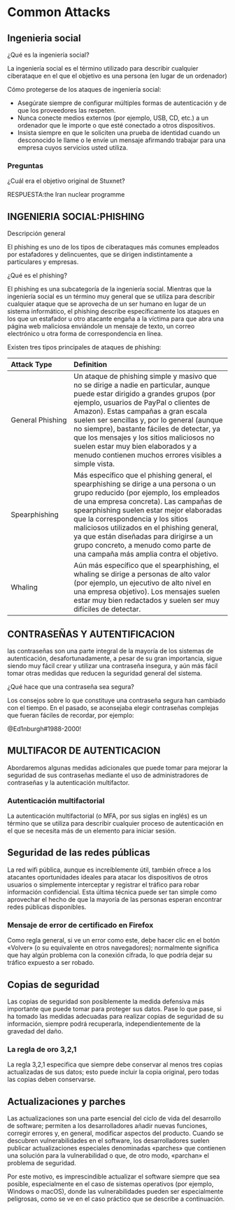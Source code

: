 # Common Attacks

## Ingenieria social

¿Qué es la ingeniería social?

La ingeniería social es el término utilizado para describir cualquier ciberataque en el que el objetivo es una persona (en lugar de un ordenador)

Cómo protegerse de los ataques de ingeniería social:

- Asegúrate siempre de configurar múltiples formas de autenticación y de que los proveedores las respeten. 
- Nunca conecte medios externos (por ejemplo, USB, CD, etc.) a un ordenador que le importe o que esté conectado a otros dispositivos. 
- Insista siempre en que le soliciten una prueba de identidad cuando un desconocido le llame o le envíe un mensaje afirmando trabajar para una empresa cuyos servicios usted utiliza.

### Preguntas

¿Cuál era el objetivo original de Stuxnet?

RESPUESTA:the Iran nuclear programme

## INGENIERIA SOCIAL:PHISHING

Descripción general

El phishing es uno de los tipos de ciberataques más comunes empleados por estafadores y delincuentes, que se dirigen indistintamente a particulares y empresas.

¿Qué es el phishing?

El phishing es una subcategoría de la ingeniería social. Mientras que la ingeniería social es un término muy general que se utiliza para describir cualquier ataque que se aprovecha de un ser humano en lugar de un sistema informático, el phishing describe específicamente los ataques en los que un estafador u otro atacante engaña a la víctima para que abra una página web maliciosa enviándole un mensaje de texto, un correo electrónico u otra forma de correspondencia en línea.

Existen tres tipos principales de ataques de phishing:

| Attack Type	| Definition |
|:--|:--|
| General Phishing	| Un ataque de phishing simple y masivo que no se dirige a nadie en particular, aunque puede estar dirigido a grandes grupos (por ejemplo, usuarios de PayPal o clientes de Amazon). Estas campañas a gran escala suelen ser sencillas y, por lo general (aunque no siempre), bastante fáciles de detectar, ya que los mensajes y los sitios maliciosos no suelen estar muy bien elaborados y a menudo contienen muchos errores visibles a simple vista. |
| Spearphishing	| Más específico que el phishing general, el spearphishing se dirige a una persona o un grupo reducido (por ejemplo, los empleados de una empresa concreta). Las campañas de spearphishing suelen estar mejor elaboradas que la correspondencia y los sitios maliciosos utilizados en el phishing general, ya que están diseñadas para dirigirse a un grupo concreto, a menudo como parte de una campaña más amplia contra el objetivo. |
| Whaling	| Aún más específico que el spearphishing, el whaling se dirige a personas de alto valor (por ejemplo, un ejecutivo de alto nivel en una empresa objetivo). Los mensajes suelen estar muy bien redactados y suelen ser muy difíciles de detectar. |

## CONTRASEÑAS Y AUTENTIFICACION

las contraseñas son una parte integral de la mayoría de los sistemas de autenticación, desafortunadamente, a pesar de su gran importancia, sigue siendo muy fácil crear y utilizar una contraseña insegura, y aún más fácil tomar otras medidas que reducen la seguridad general del sistema.

¿Qué hace que una contraseña sea segura?

Los consejos sobre lo que constituye una contraseña segura han cambiado con el tiempo. En el pasado, se aconsejaba elegir contraseñas complejas que fueran fáciles de recordar, por ejemplo:

@Ed1nburgh#1988-2000!

## MULTIFACOR DE AUTENTICACION

Abordaremos algunas medidas adicionales que puede tomar para mejorar la seguridad de sus contraseñas mediante el uso de administradores de contraseñas y la autenticación multifactor.

### Autenticación multifactorial

La autenticación multifactorial (o MFA, por sus siglas en inglés) es un término que se utiliza para describir cualquier proceso de autenticación en el que se necesita más de un elemento para iniciar sesión.

## Seguridad de las redes públicas

La red wifi pública, aunque es increíblemente útil, también ofrece a los atacantes oportunidades ideales para atacar los dispositivos de otros usuarios o simplemente interceptar y registrar el tráfico para robar información confidencial. Esta última técnica puede ser tan simple como aprovechar el hecho de que la mayoría de las personas esperan encontrar redes públicas disponibles.

### Mensaje de error de certificado en Firefox

Como regla general, si ve un error como este, debe hacer clic en el botón «Volver» (o su equivalente en otros navegadores); normalmente significa que hay algún problema con la conexión cifrada, lo que podría dejar su tráfico expuesto a ser robado.

## Copias de seguridad

Las copias de seguridad son posiblemente la medida defensiva más importante que puede tomar para proteger sus datos. Pase lo que pase, si ha tomado las medidas adecuadas para realizar copias de seguridad de su información, siempre podrá recuperarla, independientemente de la gravedad del daño.

### La regla de oro 3,2,1

La regla 3,2,1 especifica que siempre debe conservar al menos tres copias actualizadas de sus datos; esto puede incluir la copia original, pero todas las copias deben conservarse.

## Actualizaciones y parches

Las actualizaciones son una parte esencial del ciclo de vida del desarrollo de software; permiten a los desarrolladores añadir nuevas funciones, corregir errores y, en general, modificar aspectos del producto. Cuando se descubren vulnerabilidades en el software, los desarrolladores suelen publicar actualizaciones especiales denominadas «parches» que contienen una solución para la vulnerabilidad o que, de otro modo, «parchan» el problema de seguridad.

Por este motivo, es imprescindible actualizar el software siempre que sea posible, especialmente en el caso de sistemas operativos (por ejemplo, Windows o macOS), donde las vulnerabilidades pueden ser especialmente peligrosas, como se ve en el caso práctico que se describe a continuación.
